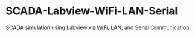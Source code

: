 # SCADA-Labview-WiFi-LAN-Serial
SCADA simulation using Labview via WiFi, LAN, and Serial Communication
